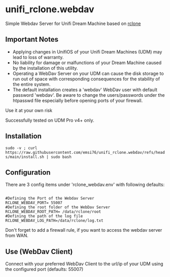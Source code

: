 # unifi_rclone.webdav
Simple Webdav Server for Unifi Dream Machine based on [rclone](https://github.com/rclone/rclone)

<h2>Important Notes</h2>
<ul>
<li>Applying changes in UnifiOS of your Unifi Dream Machines (UDM) may lead to loss of warranty.</li>
<li>No liability for damage or malfunctions of your Dream Machine caused by the installation of this utility.</li>
<li>Operating a WebDav Server on your UDM can cause the disk storage to run out of space with corresponding consequences for the stability of the entire system.</li>
<li>The default installation creates a 'webdav' WebDav user with default password 'webdav'. Be aware to change the users/passwords under the htpasswd file especially before opening ports of your firewall.</li>
</ul>
Use it at your own risk

Successfully tested on UDM Pro v4+ only.

<h2>Installation</h2>
<code>sudo -v ; curl https://raw.githubusercontent.com/emsi76/unifi_rclone.webdav/refs/heads/main/install.sh | sudo bash</code>

<h2>Configuration</h2>

There are 3 config items under 'rclone_webdav.env' with following defaults:

<code>
#Defining the Port of the Webdav Server
RCLONE_WEBDAV_PORT= 55007
#Defining the root folder of the WebDav Server
RCLONE_WEBDAV_ROOT_PATH= /data/rclone/root
#Defining the path of the log file
RCLONE_WEBDAV_LOG_PATH=/data/rclone/log.txt
</code>

Don't forget to add a firewall rule, if you want to access the webdav server from WAN.

<h2>Use (WebDav Client)</h2>
Connect with your preferred WebDav Client to the url/ip of your UDM using the configured port (defaults: 55007)


